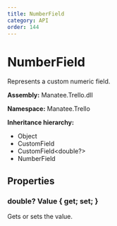 ```yaml
---
title: NumberField
category: API
order: 144
---
```


# NumberField

Represents a custom numeric field.

**Assembly:** Manatee.Trello.dll

**Namespace:** Manatee.Trello

**Inheritance hierarchy:**

- Object
- CustomField
- CustomField&lt;double?&gt;
- NumberField

## Properties

### double? Value { get; set; }

Gets or sets the value.


